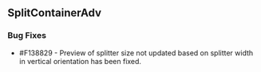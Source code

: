 ## SplitContainerAdv

### Bug Fixes

* \#F138829 - Preview of splitter size not updated based on splitter width in vertical orientation has been fixed.